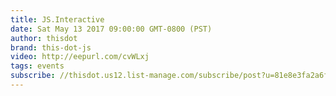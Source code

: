 ```yaml
---
title: JS.Interactive
date: Sat May 13 2017 09:00:00 GMT-0800 (PST)
author: thisdot
brand: this-dot-js
video: http://eepurl.com/cvWLxj
tags: events
subscribe: //thisdot.us12.list-manage.com/subscribe/post?u=81e8e3fa2a6f79fe97467029a&amp;id=762b8e8020
---
```

